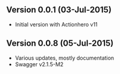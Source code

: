## Version 0.0.1 (03-Jul-2015)
* Initial version with Actionhero v11

## Version 0.0.8 (05-Jul-2015)
* Various updates, mostly documentation
* Swagger v2.1.5-M2
